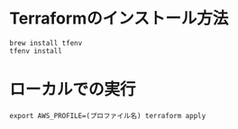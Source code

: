 # Terraformのインストール方法

```
brew install tfenv
tfenv install
```

# ローカルでの実行

```
export AWS_PROFILE=(プロファイル名) terraform apply
```
